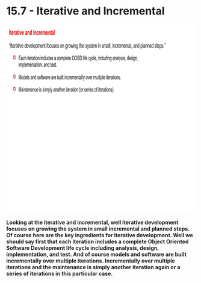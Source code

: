 # 15.7 - Iterative and Incremental

<img src="/images/15_07_01.jpg" width="800" height="500">

**Looking at the iterative and incremental, well iterative development focuses on growing the system in small incremental and planned steps. Of course here are the key ingredients for iterative development. Well we should say first that each iteration includes a complete Object Oriented Software Development life cycle including analysis, design, implementation, and test. And of course models and software are built incrementally over multiple iterations. Incrementally over multiple iterations and the maintenance is simply another iteration again or a series of iterations in this particular case.**
